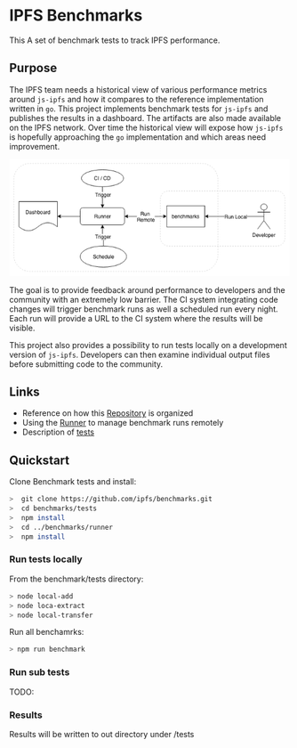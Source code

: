 # IPFS Benchmarks

This A set of benchmark tests to track IPFS performance.

## Purpose
The IPFS team needs a historical view of various performance metrics around `js-ipfs` and how it compares to the reference implementation written in `go`. This project implements benchmark tests for `js-ipfs` and publishes the results in a dashboard. The artifacts are also made available on the IPFS network. Over time the historical view will expose how `js-ipfs` is hopefully approaching the `go` implementation and which areas need improvement.

![Architecture](docs/images/architecture.png)

The goal is to provide feedback around performance to developers and the community with an extremely low barrier. The CI system integrating code changes will trigger benchmark runs as well a scheduled run every night. Each run will provide a URL to the CI system where the results will be visible.

This project also provides a possibility to run tests locally on a development version of `js-ipfs`. Developers can then examine individual output files before submitting code to the community.

## Links
* Reference on how this [Repository](docs/repo.md) is organized
* Using the [Runner](docs/runner.md) to manage benchmark runs remotely
* Description of [tests](docs/tests.md)

## Quickstart

Clone Benchmark tests and install:

```bash
>  git clone https://github.com/ipfs/benchmarks.git
>  cd benchmarks/tests
>  npm install
>  cd ../benchmarks/runner
>  npm install
```

### Run tests locally

From the benchmark/tests directory:
```bash
> node local-add
> node loca-extract
> node local-transfer
```

Run all benchamrks:
```bash
> npm run benchmark
```

### Run sub tests
TODO:

###  Results

Results will be written to out directory under /tests
